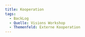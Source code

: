 ```yaml
---
title: Kooperation
tags:
  - BackLog
  - Quelle: Visions Workshop
  - Themenfeld: Externe Kooperation
---
```

